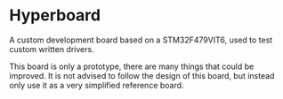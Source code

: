 # Hyperboard

A custom development board based on a STM32F479VIT6, used to test custom written drivers.

This board is only a prototype, there are many things that could be improved. It is not advised to follow the design of this board, but instead only use it as a very simplified reference board.
